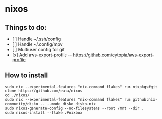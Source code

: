 # nixos

## Things to do:

- \[ \] Handle ~/.ssh/config
- \[ \] Handle ~/.config/mpv
- \[ \] Multiuser config for git
- \[x\] Add aws-export-profile -- https://github.com/cytopia/aws-export-profile

## How to install

```shell
sudo nix --experimental-features "nix-command flakes" run nixpkgs#git clone https://github.com/eana/nixos
cd ./nixos/
sudo nix --experimental-features "nix-command flakes" run github:nix-community/disko -- --mode disko disko.nix
sudo nixos-generate-config --no-filesystems --root /mnt --dir .
sudo nixos-install --flake .#nixbox
```
